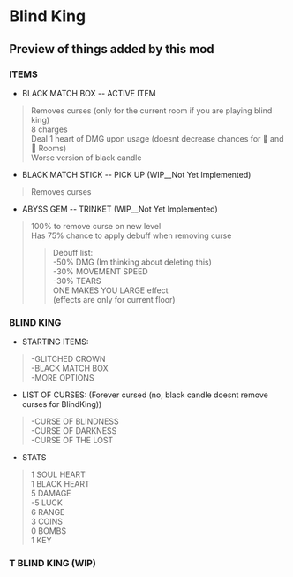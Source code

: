 # Blind King 
## Preview of things added by this mod

### ITEMS 
- BLACK MATCH BOX -- ACTIVE ITEM  <br>
> Removes curses (only for the current room if you are playing blind king) <br>
> 8 charges <br>
> Deal 1 heart of DMG upon usage (doesnt decrease chances for 👼 and 👿 Rooms) <br>
> Worse version of black candle <br>

- BLACK MATCH STICK -- PICK UP (WIP__Not Yet Implemented) <br>
> Removes curses <br>

- ABYSS GEM -- TRINKET (WIP__Not Yet Implemented) <br>
> 100% to remove curse on new level <br>
> Has 75% chance to apply debuff when removing curse <br>
>> Debuff list: <br>
>> -50% DMG (Im thinking about deleting this) <br>
>> -30% MOVEMENT SPEED <br>
>> -30% TEARS  <br>
>> ONE MAKES YOU LARGE effect <br>
>> (effects are only for current floor) <br>

### BLIND KING
- STARTING ITEMS: <br>
> -GLITCHED CROWN <br>
> -BLACK MATCH BOX <br>
> -MORE OPTIONS <br>
- LIST OF CURSES: (Forever cursed (no, black candle doesnt remove curses for BlindKing)) <br>
> -CURSE OF BLINDNESS <br>
> -CURSE OF DARKNESS <br>
> -CURSE OF THE LOST <br>
- STATS <br>
> 1 SOUL HEART <br>
> 1 BLACK HEART <br>
> 5 DAMAGE <br>
> -5 LUCK <br>
> 6 RANGE <br>
> 3 COINS <br>
> 0 BOMBS <br>
> 1 KEY <br>


### T BLIND KING (WIP)
 
